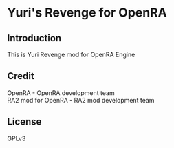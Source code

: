 # Yuri's Revenge for OpenRA
## Introduction
This is Yuri Revenge mod for OpenRA Engine

## Credit
OpenRA - OpenRA development team  
RA2 mod for OpenRA - RA2 mod development team  

## License
GPLv3
